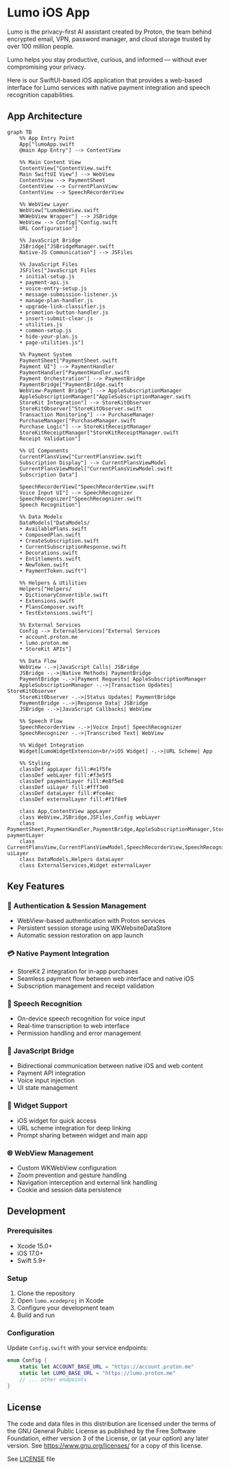 # Lumo iOS App

Lumo is the privacy-first AI assistant created by Proton, the team behind encrypted email, VPN, password manager, and cloud storage trusted by over 100 million people. 

Lumo helps you stay productive, curious, and informed — without ever compromising your privacy. 

Here is our SwiftUI-based iOS application that provides a web-based interface for Lumo services with native payment integration and speech recognition capabilities.


## App Architecture

```mermaid
graph TB
    %% App Entry Point
    App["lumoApp.swift
    @main App Entry"] --> ContentView
    
    %% Main Content View
    ContentView["ContentView.swift
    Main SwiftUI View"] --> WebView
    ContentView --> PaymentSheet
    ContentView --> CurrentPlansView
    ContentView --> SpeechRecorderView
    
    %% WebView Layer
    WebView["LumoWebView.swift
    WKWebView Wrapper"] --> JSBridge
    WebView --> Config["Config.swift
    URL Configuration"]
    
    %% JavaScript Bridge
    JSBridge["JSBridgeManager.swift
    Native-JS Communication"] --> JSFiles
    
    %% JavaScript Files
    JSFiles["JavaScript Files
    • initial-setup.js
    • payment-api.js
    • voice-entry-setup.js
    • message-submission-listener.js
    • manage-plan-handler.js
    • upgrade-link-classifier.js
    • promotion-button-handler.js
    • insert-submit-clear.js
    • utilities.js
    • common-setup.js
    • hide-your-plan.js
    • page-utilities.js"]
    
    %% Payment System
    PaymentSheet["PaymentSheet.swift
    Payment UI"] --> PaymentHandler
    PaymentHandler["PaymentHandler.swift
    Payment Orchestration"] --> PaymentBridge
    PaymentBridge["PaymentBridge.swift
    WebView-Payment Bridge"] --> AppleSubscriptionManager
    AppleSubscriptionManager["AppleSubscriptionManager.swift
    StoreKit Integration"] --> StoreKitObserver
    StoreKitObserver["StoreKitObserver.swift
    Transaction Monitoring"] --> PurchaseManager
    PurchaseManager["PurchaseManager.swift
    Purchase Logic"] --> StoreKitReceiptManager
    StoreKitReceiptManager["StoreKitReceiptManager.swift
    Receipt Validation"]
    
    %% UI Components
    CurrentPlansView["CurrentPlansView.swift
    Subscription Display"] --> CurrentPlansViewModel
    CurrentPlansViewModel["CurrentPlansViewModel.swift
    Subscription Data"]
    
    SpeechRecorderView["SpeechRecorderView.swift
    Voice Input UI"] --> SpeechRecognizer
    SpeechRecognizer["SpeechRecognizer.swift
    Speech Recognition"]
    
    %% Data Models
    DataModels["DataModels/
    • AvailablePlans.swift
    • ComposedPlan.swift
    • CreateSubscription.swift
    • CurrentSubscriptionResponse.swift
    • Decorations.swift
    • Entitlements.swift
    • NewToken.swift
    • PaymentToken.swift"]
    
    %% Helpers & Utilities
    Helpers["Helpers/
    • DictionaryConvertible.swift
    • Extensions.swift
    • PlansComposer.swift
    • TestExtensions.swift"]
    
    %% External Services
    Config --> ExternalServices["External Services
    • account.proton.me
    • lumo.proton.me
    • StoreKit APIs"]
    
    %% Data Flow
    WebView -.->|JavaScript Calls| JSBridge
    JSBridge -.->|Native Methods| PaymentBridge
    PaymentBridge -.->|Payment Requests| AppleSubscriptionManager
    AppleSubscriptionManager -.->|Transaction Updates| StoreKitObserver
    StoreKitObserver -.->|Status Updates| PaymentBridge
    PaymentBridge -.->|Response Data| JSBridge
    JSBridge -.->|JavaScript Callbacks| WebView
    
    %% Speech Flow
    SpeechRecorderView -.->|Voice Input| SpeechRecognizer
    SpeechRecognizer -.->|Transcribed Text| WebView
    
    %% Widget Integration
    Widget[LumoWidgetExtension<br/>iOS Widget] -.->|URL Scheme| App
    
    %% Styling
    classDef appLayer fill:#e1f5fe
    classDef webLayer fill:#f3e5f5
    classDef paymentLayer fill:#e8f5e8
    classDef uiLayer fill:#fff3e0
    classDef dataLayer fill:#fce4ec
    classDef externalLayer fill:#f1f8e9
    
    class App,ContentView appLayer
    class WebView,JSBridge,JSFiles,Config webLayer
    class PaymentSheet,PaymentHandler,PaymentBridge,AppleSubscriptionManager,StoreKitObserver,PurchaseManager,StoreKitReceiptManager paymentLayer
    class CurrentPlansView,CurrentPlansViewModel,SpeechRecorderView,SpeechRecognizer uiLayer
    class DataModels,Helpers dataLayer
    class ExternalServices,Widget externalLayer
```

## Key Features

### 🔐 **Authentication & Session Management**
- WebView-based authentication with Proton services
- Persistent session storage using WKWebsiteDataStore
- Automatic session restoration on app launch

### 💳 **Native Payment Integration**
- StoreKit 2 integration for in-app purchases
- Seamless payment flow between web interface and native iOS
- Subscription management and receipt validation

### 🎤 **Speech Recognition**
- On-device speech recognition for voice input
- Real-time transcription to web interface
- Permission handling and error management

### 🔗 **JavaScript Bridge**
- Bidirectional communication between native iOS and web content
- Payment API integration
- Voice input injection
- UI state management

### 📱 **Widget Support**
- iOS widget for quick access
- URL scheme integration for deep linking
- Prompt sharing between widget and main app

### 🌐 **WebView Management**
- Custom WKWebView configuration
- Zoom prevention and gesture handling
- Navigation interception and external link handling
- Cookie and session data persistence


## Development

### Prerequisites
- Xcode 15.0+
- iOS 17.0+
- Swift 5.9+

### Setup
1. Clone the repository
2. Open `lumo.xcodeproj` in Xcode
3. Configure your development team
4. Build and run

### Configuration
Update `Config.swift` with your service endpoints:
```swift
enum Config {
    static let ACCOUNT_BASE_URL = "https://account.proton.me"
    static let LUMO_BASE_URL = "https://lumo.proton.me"
    // ... other endpoints
}
```

## License
The code and data files in this distribution are licensed under the terms of the GNU General Public License as 
published by the Free Software Foundation, either version 3 of the License, or (at your option) any later version. 
See https://www.gnu.org/licenses/ for a copy of this license.

See [LICENSE](LICENSE.md) file